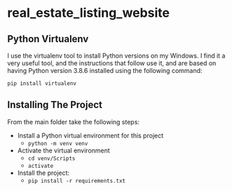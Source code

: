# real_estate_listing_website
## Python Virtualenv
I use the virtualenv tool to install Python versions on my Windows. I find it a very useful tool, and the instructions that follow use it, and are based on having Python version 3.8.6 installed using the following command:

```
pip install virtualenv
```
## Installing The Project
From the main folder take the following steps:

* Install a Python virtual environment for this project
  * `python -m venv venv`
* Activate the virtual environment
  * `cd venv/Scripts`
  * `activate`
* Install the project:
  * `pip install -r requirements.txt`
